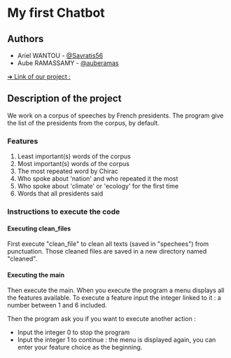 # My first Chatbot


## Authors

* Ariel WANTOU - [@Savratis56](https://github.com/Savratis56)
* Aube RAMASSAMY - [@auberamas](https://github.com/auberamas)
 
[➜ Link of our project :](https://github.com/auberamas/pychatbot-wantou-ramassamy-int3)

## Description of the project

We work on a corpus of speeches by French presidents.
The program give the list of the presidents from the corpus, by default.

### Features
1. Least important(s) words of the corpus 
2. Most important(s) words of the corpus 
3. The most repeated word by Chirac 
4. Who spoke about 'nation' and who repeated it the most 
5. Who spoke about 'climate' or 'ecology' for the first time 
6. Words that all presidents said 

### Instructions to execute the code

#### Executing clean_files
First execute "clean_file" to clean all texts (saved in "spechees") from punctuation. 
Those cleaned files are saved in a new directory named "cleaned".

#### Executing the main
Then execute the main.
When you execute the program a menu displays all the features available.
To execute a feature input the integer linked to it : a number between 1 and 6 included. 

Then the program ask you if you want to execute another action : 
* Input the integer 0 to stop the program
* Input the integer 1 to continue : the menu is displayed again, you can enter your feature choice as the beginning.
